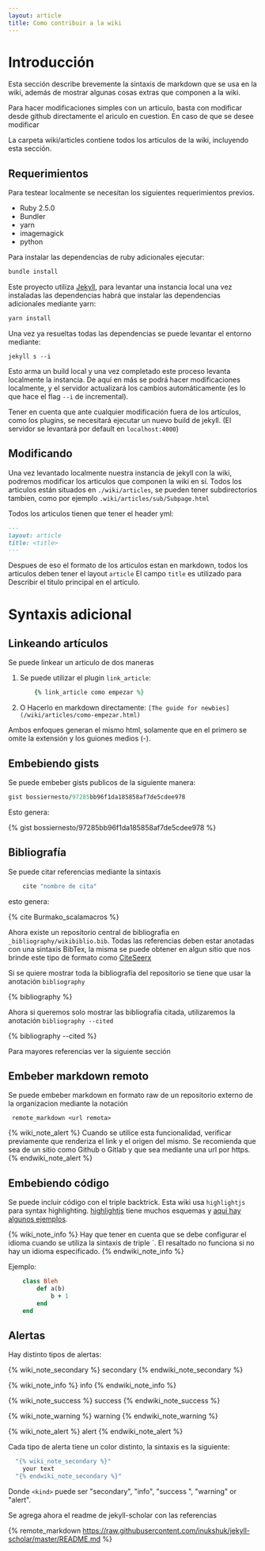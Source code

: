 ```yaml
---
layout: article
title: Como contribuir a la wiki
---
```


# Introducción

Esta sección describe brevemente la sintaxis de markdown que se usa en la wiki, además de mostrar 
algunas cosas extras que componen a la wiki.

Para hacer modificaciones simples con un articulo, basta con modificar desde github directamente el ariculo en cuestion.
En caso de que se desee modificar 


La carpeta wiki/articles contiene todos los articulos de la wiki, incluyendo esta sección.

## Requerimientos

Para testear localmente se necesitan los siguientes requerimientos previos.

* Ruby 2.5.0
* Bundler
* yarn
* imagemagick
* python


Para instalar las dependencias de ruby adicionales ejecutar:

```bash
bundle install
```

Este proyecto utiliza [Jekyll](http://jekyllrb.com/), para levantar una instancia local una vez instaladas las dependencias habrá que instalar
las dependencias adicionales mediante yarn:

```bash
yarn install
```

Una vez ya resueltas todas las dependencias se puede levantar el entorno mediante:

```
jekyll s --i
```

Esto arma un build local y una vez completado este proceso levanta localmente la instancia. De aquí en más se podrá hacer modificaciones localmente, y el servidor actualizará los cambios automáticamente (es lo que hace el flag `--i` de incremental).

Tener en cuenta que ante cualquier modificación fuera de los artículos, como los plugins, se necesitará ejecutar un nuevo build de jekyll. (El servidor se levantará por default en `localhost:4000`)

## Modificando

Una vez levantado localmente nuestra instancia de jekyll con la wiki, podremos modificar los articulos que componen
la wiki en sí. Todos los articulos están situados en  `./wiki/articles`, se pueden tener subdirectorios tambien, como
por ejemplo `.wiki/articles/sub/Subpage.html`

Todos los articulos tienen que tener el header yml:

```markdown
---
layout: article
title: <title>
---
```

Despues de eso el formato de los articulos estan en markdown, todos los articulos deben tener el layout `article` 
El campo `title` es utilizado para Describir el titulo principal en el artículo.

# Syntaxis adicional

## Linkeando artículos

Se puede linkear un artículo de dos maneras

1. Se puede utilizar el plugin `link_article`:
    ```ruby
        {% link_article como empezar %}
    ```
2. O Hacerlo en markdown directamente:
   `[The guide for newbies](/wiki/articles/como-empezar.html)`

Ambos enfoques generan el mismo html, solamente que en el primero se omite la extensión y los guiones medios (-).

## Embebiendo gists

Se puede embeber gists publicos de la siguiente manera:

```ruby
gist bossiernesto/97285bb96f1da185858af7de5cdee978
```

Esto genera:

{% gist bossiernesto/97285bb96f1da185858af7de5cdee978 %}

## Bibliografía

Se puede citar referencias mediante la sintaxis

```ruby
    cite "nombre de cita"
```
esto genera:

{% cite Burmako_scalamacros %}

Ahora existe un repositorio central de bibliografia en `_bibliography/wikibiblio.bib`. Todas las referencias deben estar
anotadas con una sintaxis BibTex, la misma se puede obtener en algun sitio que nos brinde este tipo de formato como [CiteSeerx](http://citeseerx.ist.psu.edu/)

Si se quiere mostrar toda la bibliografía del repositorio se tiene que usar la anotación `bibliography`

{% bibliography %}

Ahora si queremos solo mostrar las bibliografía citada, utilizaremos la anotación `bibliography --cited`

{% bibliography --cited %} 

Para mayores referencias ver la siguiente sección

## Embeber markdown remoto

Se puede embeber markdown en formato raw de un repositorio externo de la organizacion mediante la notación

` remote_markdown <url remota>`

{% wiki_note_alert %}
  Cuando se utilice esta funcionalidad, verificar previamente que renderiza el link y el origen del mismo. Se recomienda
  que sea de un sitio como Github o Gitlab y que sea mediante una url por https.
{% endwiki_note_alert %}

## Embebiendo código

Se puede incluir código con el triple backtrick. Esta wiki usa `highlightjs` para syntax highlighting. 
[highlightjs](https://highlightjs.org/) tiene muchos esquemas y 
[aquí hay algunos ejemplos](https://highlightjs.org/static/demo/).

{% wiki_note_info %}
Hay que tener en cuenta que se debe configurar el idioma cuando se utiliza la sintaxis de triple \`. 
El resaltado no funciona si no hay un idioma especificado.
{% endwiki_note_info %}

Ejemplo:
```ruby
    class Bleh
        def a(b)
            b + 1
        end
    end
```


## Alertas

Hay distinto tipos de alertas:

{% wiki_note_secondary %}
  secondary
{% endwiki_note_secondary %}

{% wiki_note_info %}
  info
{% endwiki_note_info %}

{% wiki_note_success %}
  success
{% endwiki_note_success %}

{% wiki_note_warning %}
  warning
{% endwiki_note_warning %}

{% wiki_note_alert %}
  alert
{% endwiki_note_alert %}

Cada tipo de alerta tiene un color distinto, la sintaxis es la siguiente:

```ruby
  "{% wiki_note_secondary %}"
    your text
  "{% endwiki_note_secondary %}"
```

Donde `<kind>` puede ser "secondary", "info", "success ", "warning" or
"alert".

Se agrega ahora el readme de jekyll-scholar con las referencias

{% remote_markdown https://raw.githubusercontent.com/inukshuk/jekyll-scholar/master/README.md %}
